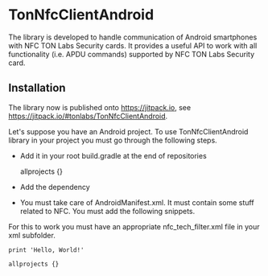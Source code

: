 # TonNfcClientAndroid

The library is developed to handle communication of Android smartphones with NFC TON Labs Security cards. It provides a useful API to work with all functionality (i.e. APDU commands) supported by NFC TON Labs Security card.

## Installation

The library now is published onto  https://jitpack.io, see https://jitpack.io/#tonlabs/TonNfcClientAndroid.

Let's suppose you have an Android project. To use TonNfcClientAndroid library in your project you must go through the following steps.

+ Add it in your root build.gradle at the end of repositories
	
	

	allprojects {}	

+ Add the dependency

+ You must take care of AndroidManifest.xml. It must contain some stuff related to NFC. You must add the following snippets.

For this to work you must have an appropriate nfc_tech_filter.xml file in your xml subfolder.

	print 'Hello, World!'
	
	allprojects {}	

